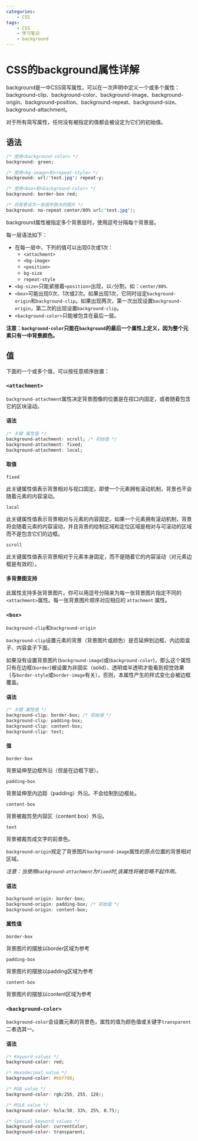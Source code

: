 ```yaml
---
categories:
    - CSS
tags:
    - CSS
    - 学习笔记
    - background
---
```


# CSS的background属性详解

background是一中CSS简写属性，可以在一次声明中定义一个或多个属性：background-clip、background-color、background-image、background-origin、background-position、background-repeat、background-size、background-attachment。

对于所有简写属性，任何没有被指定的值都会被设定为它们的初始值。

## 语法

```css
/* 使用<background-color> */
background: green;

/* 使用<bg-image>和<repeat-style> */
background: url('test.jpg') repeat-y;

/* 使用<box>和<background-color> */
background: border-box red;

/* 将背景设为一张居中放大的图片 */
background: no-repeat center/80% url('test.jpg');
```

background属性被指定多个背景层时，使用逗号分隔每个背景层。

每一层语法如下：

- 在每一层中，下列的值可以出现0次或1次：
    - `<attachment>`
    - `<bg-image>`
    - `<position>`
    - `bg-size`
    - `repeat-style`
- `<bg-size>`只能紧接着`<position>`出现，以`/`分割，如：`center/80%`.
- `<box>`可能出现0次、1次或2次。如果出现1次，它同时设定`background-origin`和`background-clip`。如果出现两次，第一次出现设置`background-origin`，第二次的出现设置`background-clip`。
- `<background-color>`只能被包含在最后一层。

**注意：`background-color`只能在`background`的最后一个属性上定义，因为整个元素只有一中背景颜色。**

## 值

下面的一个或多个值，可以按任意顺序放置：

### `<attachment>`

`background-attachment`属性决定背景图像的位置是在视口内固定，或者随着包含它的区块滚动。

#### 语法

```css
/* 关键 属性值 */
background-attachment: scroll; /* 初始值 */
background-attachment: fixed;
background-attachment: local;
```

#### 取值

`fixed`

此关键属性值表示背景相对与视口固定。即使一个元素拥有滚动机制，背景也不会随着元素的内容滚动。

`local`

此关键属性值表示背景相对与元素的内容固定。如果一个元素拥有滚动机制，背景将会随着元素的内容滚动，并且背景的绘制区域和定位区域是相对与可滚动的区域而不是包含它们的边框。

`scroll`

此关键属性值表示背景相对于元素本身固定，而不是随着它的内容滚动（对元素边框是有效的）。

#### 多背景图支持

此属性支持多张背景图片。你可以用逗号分隔来为每一张背景图片指定不同的`<attachment>`属性。每一张背景图片顺序对应相应的 `attachment` 属性。

### `<box>`

`background-clip`和`background-origin`

`background-clip`设置元素的背景（背景图片或颜色）是否延伸到边框、内边距盒子、内容盒子下面。

如果没有设置背景图片(`background-image`)或(`background-color`)，那么这个属性只有在边框(`border`)被设置为非固实（solid）、透明或半透明才能看到视觉效果（与`border-style`或`border-image`有关），否则，本属性产生的样式变化会被边框覆盖。

#### 语法

```css
/* 关键 属性值 */
background-clip: border-box; /* 初始值 */
background-clip: padding-box;
background-clip: content-box;
background-clip: text;
```

#### 值

`border-box`

背景延伸至边框外沿（但是在边框下层）。

`padding-box`

背景延伸至内边距（padding）外沿。不会绘制到边框处。

`content-box`

背景被裁剪至内容区（content box）外沿。

`text`

背景被裁剪成文字的前景色。

`background-origin`规定了背景图片`background-image`属性的原点位置的背景相对区域。

*注意：当使用`background-attachment`为`fixed`时,该属性将被忽略不起作用。*

#### 语法

```css
background-origin: border-box;
background-origin: padding-box; /* 初始值 */
background-origin: content-box;
```

#### 属性值

`border-box`

背景图片的摆放以border区域为参考

`padding-box`

背景图片的摆放以padding区域为参考

`content-box`

背景图片的摆放以content区域为参考

### `<background-color>`

`background-color`会设置元素的背景色，属性的值为颜色值或关键字`transparent`二者选其一。

#### 语法

```css
/* Keyword values */
background-color: red;

/* Hexadecimal value */
background-color: #bbff00;

/* RGB value */
background-color: rgb(255, 255, 128);

/* HSLA value */
background-color: hsla(50, 33%, 25%, 0.75);

/* Special keyword values */
background-color: currentColor;
background-color: transparent;
```